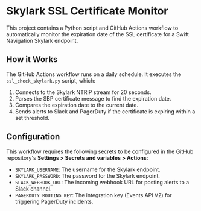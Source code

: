 # Skylark SSL Certificate Monitor

This project contains a Python script and GitHub Actions workflow to automatically monitor the expiration date of the SSL certificate for a Swift Navigation Skylark endpoint.

## How it Works

The GitHub Actions workflow runs on a daily schedule. It executes the `ssl_check_skylark.py` script, which:
1.  Connects to the Skylark NTRIP stream for 20 seconds.
2.  Parses the SBP certificate message to find the expiration date.
3.  Compares the expiration date to the current date.
4.  Sends alerts to Slack and PagerDuty if the certificate is expiring within a set threshold.

## Configuration

This workflow requires the following secrets to be configured in the GitHub repository's **Settings > Secrets and variables > Actions**:

-   `SKYLARK_USERNAME`: The username for the Skylark endpoint.
-   `SKYLARK_PASSWORD`: The password for the Skylark endpoint.
-   `SLACK_WEBHOOK_URL`: The incoming webhook URL for posting alerts to a Slack channel.
-   `PAGERDUTY_ROUTING_KEY`: The integration key (Events API V2) for triggering PagerDuty incidents.
